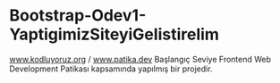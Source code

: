 # Bootstrap-Odev1-YaptigimizSiteyiGelistirelim
www.kodluyoruz.org / www.patika.dev Başlangıç Seviye Frontend Web Development Patikası kapsamında yapılmış bir projedir.
